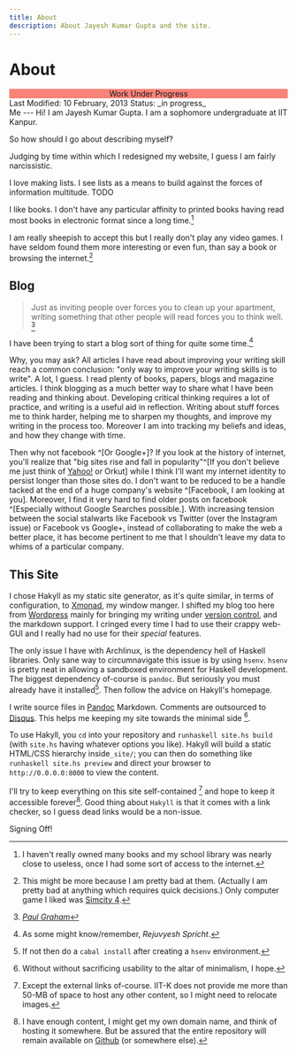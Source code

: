 ```yaml
---
title: About
description: About Jayesh Kumar Gupta and the site.
---
```


About
=========

<div style="background:#F88379;text-align:center;">Work Under Progress</div>
<div class="soft">
<span class="align_left"> Last Modified: 10 February, 2013 </span><span class="align_right"> Status: _in progress_ </span>
</div>
Me
---
Hi! I am Jayesh Kumar Gupta. I am a sophomore undergraduate at IIT Kanpur.

So how should I go about describing myself?

Judging by time within which I redesigned my website, I guess I am fairly narcissistic. 

I love making lists. I see lists as a means to build against the forces of information multitude. TODO

I like books. I don't have any particular affinity to printed books having read most books in electronic format since a long time.[^0]

I am really sheepish to accept this but I really don't play any video games. I have seldom found them more interesting or even fun, than say a book or browsing the internet.[^3]


Blog
----

> Just as inviting people over forces you to clean up your apartment, writing something that other people will read forces you to think well. [^1]

I have been trying to start a blog sort of thing for quite some time.[^2]

Why, you may ask? All articles I have read about improving your writing skill reach a common conclusion: "only way to improve your writing skills is to write". A lot, I guess. I read plenty of books, papers, blogs and magazine articles. I think blogging as a much better way to share what I have been reading and thinking about. Developing critical thinking requires a lot of practice, and writing is a useful aid in reflection. Writing about stuff forces me to think harder, helping me to sharpen my thoughts, and improve my writing in the process too. Moreover I am into tracking my beliefs and ideas, and how they change with time.

Then why not facebook ^[Or Google+]? If you look at the history of internet, you'll realize that "big sites rise and fall in popularity"^[If you don't believe me just think of [Yahoo!](http://yahoo.com) or Orkut] while I think I'll want my internet identity to persist longer than those sites do. I don't want to be reduced to be a handle tacked at the end of a huge company's website ^[Facebook, I am looking at you]. Moreover, I find it very hard to find older posts on facebook ^[Especially without Google Searches possible.]. With increasing tension between the social stalwarts like Facebook vs Twitter (over the Instagram issue) or Facebook vs Google+, instead of collaborating to make the web a better place, it has become pertinent to me that I shouldn't leave my data to whims of a particular company.  

 




[^0]: I haven't really owned many books and my school library was nearly close to useless, once I had some sort of access to the internet.
[^1]: [_Paul Graham_](http://www.paulgraham.com/essay.html)
[^2]: As some might know/remember, _Rejuvyesh Spricht_.
[^3]: This might be more because I am pretty bad at them. (Actually I am pretty bad at anything which requires quick decisions.) Only computer game I liked was [Simcity 4](http://en.wikipedia.org/wiki/SimCity_4).


This Site
---------

I chose Hakyll as my static site generator, as it's quite similar, in terms of configuration, to [Xmonad](http://xmonad.org), my window manger. I shifted my blog too here from [Wordpress](http://wordpress.com) mainly for bringing my writing under [version control](), and the markdown support. I cringed every time I had to use their crappy web-GUI and I really had no use for their _special_ features.

The only issue I have with Archlinux, is the dependency hell of Haskell libraries. Only sane way to circumnavigate this issue is by using `hsenv`. `hsenv` is pretty neat in allowing a sandboxed environment for Haskell development. The biggest dependency of-course is `pandoc`. But seriously you must already have it installed[^a]. Then follow the advice on Hakyll's homepage.

I write source files in [Pandoc](http://johnmacfarlane.net/pandoc/) Markdown. Comments are outsourced to [Disqus](http://disqus.com/). This helps me keeping my site towards the minimal side [^b].

To use Hakyll, you `cd` into your repository and `runhaskell site.hs build` (with `site.hs` having whatever options you like). Hakyll will build a static HTML/CSS hierarchy inside`_site/`; you can then do something like `runhaskell site.hs preview` and direct your browser to `http://0.0.0.0:8000` to view the content.

I'll try to keep everything on this site self-contained [^c] and hope to keep it accessible forever[^d]. Good thing about `Hakyll` is that it comes with a link checker, so I guess dead links would be a non-issue.

[^a]: If not then do a `cabal install` after creating a `hsenv` environment.

[^b]: Without  without sacrificing usability to the altar of minimalism,  I hope.

[^c]: Except the external links of-course. IIT-K does not provide me more than 50-MB of space to host any other content, so I might need to relocate images.

[^d]: I have enough content, I might get my own domain name, and think of hosting it somewhere. But be assured that the entire repository will remain available on [Github](http://github.com) (or somewhere else).

Signing Off!
